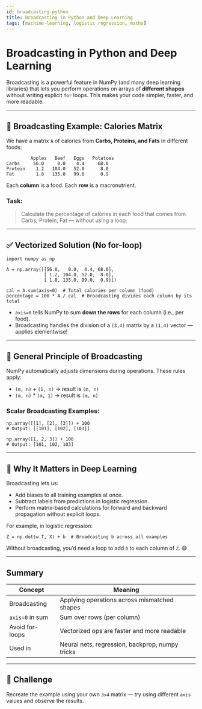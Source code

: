 ```yaml
---
id: broadcasting-python
title: Broadcasting in Python and Deep Learning
tags: [machine-learning, logistic regression, maths]
---
```


# Broadcasting in Python and Deep Learning

Broadcasting is a powerful feature in NumPy (and many deep learning libraries) that lets you perform operations on arrays of **different shapes** without writing explicit `for` loops. This makes your code simpler, faster, and more readable.

---

## 🍎 Broadcasting Example: Calories Matrix

We have a matrix `A` of calories from **Carbs, Proteins, and Fats** in different foods:

```
         Apples   Beef   Eggs   Potatoes
Carbs     56.0     0.0    4.4     68.0
Protein    1.2   104.0   52.0      8.0
Fat        1.8   135.0   99.0      0.9
```

Each **column** is a food. Each **row** is a macronutrient.

### Task:

> Calculate the percentage of calories in each food that comes from Carbs, Protein, Fat — without using a loop.
> 

---

## ✅ Vectorized Solution (No for-loop)

```
import numpy as np

A = np.array([[56.0,   0.0,  4.4, 68.0],
              [ 1.2, 104.0, 52.0,  8.0],
              [ 1.8, 135.0, 99.0,  0.9]])

cal = A.sum(axis=0)  # Total calories per column (food)
percentage = 100 * A / cal  # Broadcasting divides each column by its total
```

- `axis=0` tells NumPy to sum **down the rows** for each column (i.e., per food).
- Broadcasting handles the division of a `(3,4)` matrix by a `(1,4)` vector — applies elementwise!

---

## 🤹 General Principle of Broadcasting

NumPy automatically adjusts dimensions during operations. These rules apply:

- `(m, n)` + `(1, n)` -> result is `(m, n)`
- `(m, n)` * `(m, 1)` -> result is `(m, n)`

### Scalar Broadcasting Examples:

```
np.array([[1], [2], [3]]) + 100
# Output: [[101], [102], [103]]

np.array([1, 2, 3]) + 100
# Output: [101, 102, 103]
```

---

## 🧠 Why It Matters in Deep Learning

Broadcasting lets us:

- Add biases to all training examples at once.
- Subtract labels from predictions in logistic regression.
- Perform matrix-based calculations for forward and backward propagation without explicit loops.

For example, in logistic regression:

```
Z = np.dot(w.T, X) + b  # Broadcasting b across all examples
```

Without broadcasting, you’d need a loop to add `b` to each column of `Z`. 😅

---

## Summary

| Concept | Meaning |
| --- | --- |
| Broadcasting | Applying operations across mismatched shapes |
| `axis=0` in sum | Sum over rows (per column) |
| Avoid for-loops | Vectorized ops are faster and more readable |
| Used in | Neural nets, regression, backprop, numpy tricks |

---

## 🧪 Challenge

Recreate the example using your own `3x4` matrix — try using different `axis` values and observe the results.
